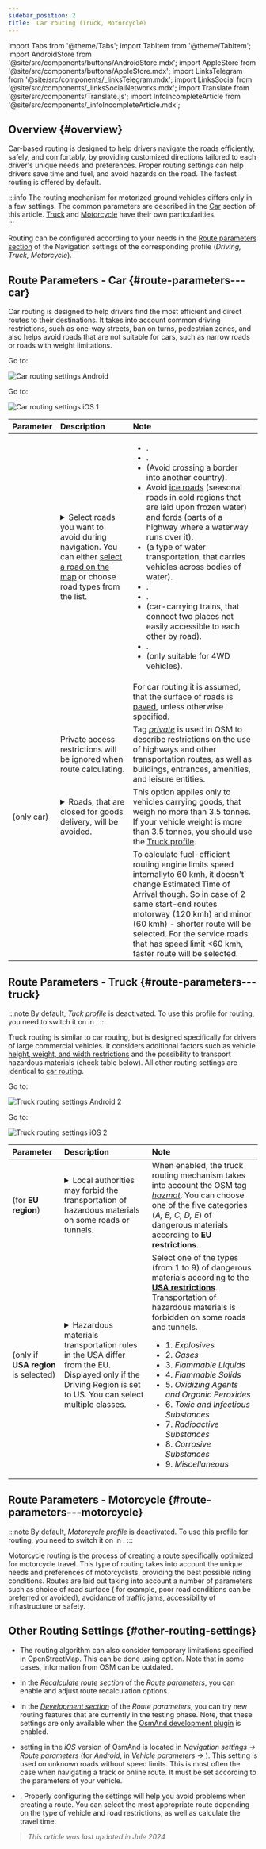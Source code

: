 ```yaml
---
sidebar_position: 2
title:  Car routing (Truck, Motorcycle)
---
```


import Tabs from '@theme/Tabs';
import TabItem from '@theme/TabItem';
import AndroidStore from '@site/src/components/buttons/AndroidStore.mdx';
import AppleStore from '@site/src/components/buttons/AppleStore.mdx';
import LinksTelegram from '@site/src/components/_linksTelegram.mdx';
import LinksSocial from '@site/src/components/_linksSocialNetworks.mdx';
import Translate from '@site/src/components/Translate.js';
import InfoIncompleteArticle from '@site/src/components/_infoIncompleteArticle.mdx';


## Overview {#overview}

Car-based routing is designed to help drivers navigate the roads efficiently, safely, and comfortably, by providing customized directions tailored to each driver's unique needs and preferences. Proper routing settings can help drivers save time and fuel, and avoid hazards on the road. The fastest routing is offered by default.

:::info
The routing mechanism for motorized ground vehicles differs only in a few settings. The common parameters are described in the [Car](#route-parameters---car) section of this article. [Truck](#route-parameters---truck) and [Motorcycle](#route-parameters---motorcycle) have their own particularities.  
:::

Routing can be configured according to your needs in the [Route parameters section](../../navigation/guidance/navigation-settings.md#route-parameters) of the Navigation settings of the corresponding profile (*Driving, Truck, Motorcycle*).  


## Route Parameters - Car {#route-parameters---car}

Car routing is designed to help drivers find the most efficient and direct routes to their destinations. It takes into account common driving restrictions, such as one-way streets, ban on turns, pedestrian zones, and also helps avoid roads that are not suitable for cars, such as narrow roads or roads with weight limitations.  

<Tabs groupId="operating-systems">

<TabItem value="android" label="Android">  

Go to: *<Translate android="true" ids="shared_string_menu,shared_string_settings,application_profiles,routing_settings_2,route_parameters"/>*

![Car routing settings Android](@site/static/img/navigation/routing/routing_car_settings_andr_2.png)

</TabItem>

<TabItem value="ios" label="iOS">

Go to: *<Translate ios="true" ids="shared_string_menu,shared_string_settings,application_profiles,routing_settings_2,route_parameters"/>*

![Car routing settings iOS 1](@site/static/img/navigation/routing/car_routing_ios.png)

</TabItem>

</Tabs>

| Parameter | Description | Note |
|:------------|:---------------|:---------------|
| *<Translate android="true" ids="impassable_road"/>* |  <details><summary> Select roads you want to avoid during navigation. You can either [select a road on the map](../../map/map-context-menu/#avoid-road) or choose road types from the list.  </summary>![Avoid roads Android](@site/static/img/navigation/routing/car_avoid_roads_andr.png) </details>       | <ul><li>[<Translate android="true" ids="routing_attr_avoid_toll_name"/>](https://wiki.openstreetmap.org/wiki/Key:toll).</li><li>[<Translate android="true" ids="routing_attr_avoid_unpaved_name"/>](https://wiki.openstreetmap.org/wiki/Key:surface).</li><li>[<Translate android="true" ids="routing_attr_avoid_borders_name"/>](https://wiki.openstreetmap.org/wiki/Tag:barrier%3Dborder_control) (Avoid crossing a border into another country).</li><li>Avoid [ice roads](https://wiki.openstreetmap.org/wiki/Key:ice_road) (seasonal roads in cold regions that are laid upon frozen water) and [fords](https://wiki.openstreetmap.org/wiki/Tag:ford%3Dyes) (parts of a highway where a waterway runs over it). </li><li>[<Translate android="true" ids="routing_attr_avoid_ferries_name"/>](https://wiki.openstreetmap.org/wiki/Ferries) (a type of water transportation, that carries  vehicles across bodies of water).</li><li>[<Translate android="true" ids="routing_attr_avoid_motorway_name"/>](https://wiki.openstreetmap.org/wiki/Tag:highway%3Dmotorway).</li><li>[<Translate android="true" ids="routing_attr_avoid_low_emission_zone_name"/>](https://wiki.openstreetmap.org/wiki/Tag:boundary%3Dlow_emission_zone).</li><li>[<Translate android="true" ids="routing_attr_avoid_shuttle_train_name"/>](https://wiki.openstreetmap.org/wiki/Proposed_features/shuttle_train) (car-carrying trains, that connect two places not easily accessible to each other by road).</li><li>[<Translate android="true" ids="routing_attr_avoid_tunnels_name"/>](https://wiki.openstreetmap.org/wiki/Key:tunnel).</li><li>[<Translate android="true" ids="routing_attr_avoid_4wd_only_name"/>](https://wiki.openstreetmap.org/wiki/Key:4wd_only) (only suitable for 4WD vehicles).</li></ul>|
| *<Translate android="true" ids="prefer_in_routing_title"/>* |  <Translate android="true" ids="routing_attr_driving_style_prefer_unpaved_description"/> | For car routing it is assumed, that the surface of roads is [paved](https://wiki.openstreetmap.org/wiki/Key:surface), unless otherwise specified. |
| *<Translate android="true" ids="routing_attr_allow_private_name"/>* |  Private access restrictions will be ignored when route calculating.  | Tag *[private](https://wiki.openstreetmap.org/wiki/Key:access)* is used in OSM to describe restrictions on the use of highways and other transportation routes, as well as buildings, entrances, amenities, and leisure entities.   |
| *<Translate android="true" ids="routing_attr_goods_restrictions_name"/>* (only&nbsp;car) |  <details><summary> Roads, that are closed for goods delivery, will be avoided. </summary>![Goods delivery Android](@site/static/img/navigation/routing/goods_delivery_andr.png) </details>| This option applies only to vehicles carrying goods, that weigh no more than 3.5 tonnes. If your vehicle weight is more than 3.5 tonnes, you should use the [Truck profile](#route-parameters---truck).   |
| *<Translate android="true" ids="routing_attr_short_way_name"/>* | <Translate android="true" ids="routing_attr_short_way_description"/> | To calculate fuel-efficient routing engine limits speed internallyto 60 kmh, it doesn't change Estimated Time of Arrival though. So in case of 2 same start-end routes motorway (120 kmh) and minor (60 kmh) - shorter route will be selected. For the service roads that has speed limit &lt;60 kmh, faster route will be selected. |


## Route Parameters - Truck {#route-parameters---truck}

:::note
By default, *Tuck profile* is deactivated. To use this profile for routing, you need to switch it on in *<Translate android="true" ids="shared_string_menu,shared_string_settings,application_profiles"/>*.
:::

Truck routing is similar to car routing, but is designed specifically for drivers of large commercial vehicles. It considers additional factors such as vehicle [height, weight, and width restrictions](../guidance/navigation-settings.md#size-parameters) and the possibility to transport hazardous materials (check table below). All other routing settings are identical to [car routing](#route-parameters---car).  

<Tabs groupId="operating-systems">

<TabItem value="android" label="Android">  

Go to: *<Translate android="true" ids="shared_string_menu,shared_string_settings,application_profiles,routing_settings_2,route_parameters"/>*

![Truck routing settings Android 2](@site/static/img/navigation/routing/routing_truck_andr.png)

</TabItem>

<TabItem value="ios" label="iOS">

Go to: *<Translate ios="true" ids="shared_string_menu,shared_string_settings,application_profiles,routing_settings_2,route_parameters"/>*

![Truck routing settings iOS 2](@site/static/img/navigation/routing/truck_routing_ios.png)

</TabItem>

</Tabs>

| Parameter | Description | Note |
|:------------|:---------------|:---------------|
| *<Translate android="true" ids="transport_hazmat_title"/>* (for **EU region**) | <details><summary> Local authorities may forbid the transportation of hazardous materials on some roads or tunnels. </summary> ![Transporting of hazardous materials Android](@site/static/img/navigation/routing/routing_truck_hazmat_andr.png) </details> | When enabled, the truck routing mechanism takes into account the OSM tag *[hazmat](https://wiki.openstreetmap.org/wiki/Key:hazmat)*. You can choose one of the five categories (*A, B, C, D, E*) of dangerous materials according to **EU restrictions**. |
| *<Translate android="true" ids="dangerous_goods"/>* (only if **USA region** is selected) | <details><summary> Hazardous materials transportation rules in the USA differ from the EU. Displayed only if the Driving Region is set to US. You can select multiple classes. </summary> ![Transporting of hazardous materials Android](@site/static/img/navigation/routing/routing_truck_dangerous_goods_andr.png) </details> | Select one of the types (from 1 to 9) of dangerous materials according to the [**USA restrictions**](https://www.iafc.org/topics-and-tools/hazmat/fusion-center/transportation-commodities/dot-hazard-classification-system). Transportation of hazardous materials is forbidden on some roads and tunnels. <ul><li>1. *Explosives* </li><li> 2. *Gases* </li><li> 3. *Flammable Liquids* </li><li> 4. *Flammable Solids* </li><li> 5. *Oxidizing Agents and Organic Peroxides* </li><li> 6. *Toxic and Infectious Substances* </li><li> 7. *Radioactive Substances* </li><li> 8. *Corrosive Substances* </li><li> 9. *Miscellaneous* </li></ul> |


## Route Parameters - Motorcycle {#route-parameters---motorcycle}

:::note
By default, *Motorcycle profile* is deactivated. To use this profile for routing, you need to switch it on in *<Translate android="true" ids="shared_string_menu,shared_string_settings,application_profiles"/>*.
:::

Motorcycle routing is the process of creating a route specifically optimized for motorcycle travel. This type of routing takes into account the unique needs and preferences of motorcyclists, providing the best possible riding conditions. Routes are laid out taking into account a number of parameters such as choice of road surface ( for example, poor road conditions can be preferred or avoided), avoidance of traffic jams, accessibility of infrastructure or safety.


## Other Routing Settings {#other-routing-settings}

- The routing algorithm can also consider temporary limitations specified in OpenStreetMap. This can be done using *[<Translate android="true" ids="temporary_conditional_routing"/>](../routing/osmand-routing.md#consider-temporary-limitations)* option. Note that in some cases, information from OSM can be outdated.  

- In the [*Recalculate route section*](../../navigation/guidance/navigation-settings.md#recalculate-route) of the *Route parameters*, you can enable and adjust route recalculation options.

- In the [*Development section*](../guidance/navigation-settings.md#development-settings) of the *Route parameters*, you can try new routing features that are currently in the testing phase. Note, that these settings are only available when the [OsmAnd development plugin](../../plugins/development.md) is enabled.

- *[<Translate ios="true" ids="road_speeds"/>](../guidance/navigation-settings.md#road-speeds)* setting in the *iOS* version of OsmAnd is located in *Navigation settings → Route parameters* (for *Android*, in *Vehicle parameters → [<Translate android="true" ids="default_speed_setting_title"/>](../guidance/navigation-settings.md#default-speed--road-speeds)*). This setting is used on unknown roads without speed limits. This is most often the case when navigating a track or online route. It must be set according to the parameters of your vehicle.

- *[<Translate ios="true" ids="vehicle_parameters"/>](../guidance/navigation-settings.md#vehicle-parameters)*. Properly configuring the settings will help you avoid problems when creating a route. You can select the most appropriate route depending on the type of vehicle and road restrictions, as well as calculate the travel time.

> *This article was last updated in Jule 2024*
